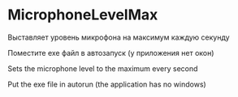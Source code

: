# MicrophoneLevelMax

Выставляет уровень микрофона на максимум каждую секунду

Поместите exe файл в автозапуск (у приложения нет окон)



Sets the microphone level to the maximum every second

Put the exe file in autorun (the application has no windows)
